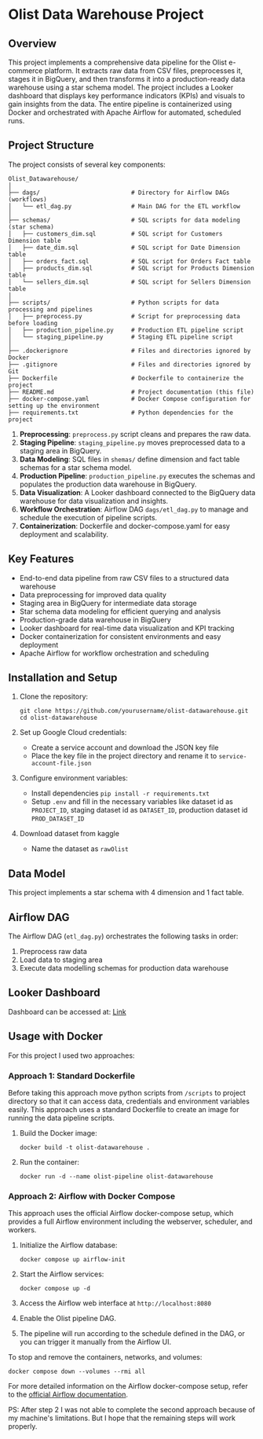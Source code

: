 # Olist Data Warehouse Project

## Overview
This project implements a comprehensive data pipeline for the Olist e-commerce platform. It extracts raw data from CSV files, preprocesses it, stages it in BigQuery, and then transforms it into a production-ready data warehouse using a star schema model. The project includes a Looker dashboard that displays key performance indicators (KPIs) and visuals to gain insights from the data. The entire pipeline is containerized using Docker and orchestrated with Apache Airflow for automated, scheduled runs.

## Project Structure
The project consists of several key components:
```
Olist_Datawarehouse/
│
├── dags/                          # Directory for Airflow DAGs (workflows)
│   └── etl_dag.py                 # Main DAG for the ETL workflow
│
├── schemas/                       # SQL scripts for data modeling (star schema)
│   ├── customers_dim.sql          # SQL script for Customers Dimension table
│   ├── date_dim.sql               # SQL script for Date Dimension table
│   ├── orders_fact.sql            # SQL script for Orders Fact table
│   ├── products_dim.sql           # SQL script for Products Dimension table
│   └── sellers_dim.sql            # SQL script for Sellers Dimension table
│
├── scripts/                       # Python scripts for data processing and pipelines
│   ├── preprocess.py              # Script for preprocessing data before loading
│   ├── production_pipeline.py     # Production ETL pipeline script
│   └── staging_pipeline.py        # Staging ETL pipeline script
│
├── .dockerignore                  # Files and directories ignored by Docker
├── .gitignore                     # Files and directories ignored by Git
├── Dockerfile                     # Dockerfile to containerize the project
├── README.md                      # Project documentation (this file)
├── docker-compose.yaml            # Docker Compose configuration for setting up the environment
├── requirements.txt               # Python dependencies for the project
```

1. **Preprocessing**: `preprocess.py` script cleans and prepares the raw data.
2. **Staging Pipeline**: `staging_pipeline.py` moves preprocessed data to a staging area in BigQuery.
3. **Data Modeling**: SQL files in `shemas/` define dimension and fact table schemas for a star schema model.
4. **Production Pipeline**: `production_pipeline.py` executes the schemas and populates the production data warehouse in BigQuery.
5. **Data Visualization**: A Looker dashboard connected to the BigQuery data warehouse for data visualization and insights.
6. **Workflow Orchestration**: Airflow DAG `dags/etl_dag.py` to manage and schedule the execution of pipeline scripts.
7. **Containerization**: Dockerfile and docker-compose.yaml for easy deployment and scalability.

## Key Features
- End-to-end data pipeline from raw CSV files to a structured data warehouse
- Data preprocessing for improved data quality
- Staging area in BigQuery for intermediate data storage
- Star schema data modeling for efficient querying and analysis
- Production-grade data warehouse in BigQuery
- Looker dashboard for real-time data visualization and KPI tracking
- Docker containerization for consistent environments and easy deployment
- Apache Airflow for workflow orchestration and scheduling


## Installation and Setup

1. Clone the repository:
   ```
   git clone https://github.com/yourusername/olist-datawarehouse.git
   cd olist-datawarehouse
   ```

2. Set up Google Cloud credentials:
   - Create a service account and download the JSON key file
   - Place the key file in the project directory and rename it to `service-account-file.json`

3. Configure environment variables:
   - Install dependencies `pip install -r requirements.txt`
   - Setup `.env` and fill in the necessary variables like dataset id as `PROJECT_ID`, staging dataset id as `DATASET_ID`, production dataset id `PROD_DATASET_ID`

5. Download dataset from kaggle
   - Name the dataset as `rawOlist`


## Data Model
This project implements a star schema with 4 dimension and 1 fact table.



## Airflow DAG
The Airflow DAG (`etl_dag.py`) orchestrates the following tasks in order:
1. Preprocess raw data
2. Load data to staging area
3. Execute data modelling schemas for production data warehouse

## Looker Dashboard
Dashboard can be accessed at: [Link](https://lookerstudio.google.com/s/rwDQIflFSEc)


## Usage with Docker

For this project I used two approaches:

### Approach 1: Standard Dockerfile

Before taking this approach move python scripts from `/scripts` to project directory so that it can access data, credentials and environment variables easily. 
This approach uses a standard Dockerfile to create an image for running the data pipeline scripts.

1. Build the Docker image:
   ```
   docker build -t olist-datawarehouse .
   ```

2. Run the container:
   ```
   docker run -d --name olist-pipeline olist-datawarehouse
   ```

### Approach 2: Airflow with Docker Compose

This approach uses the official Airflow docker-compose setup, which provides a full Airflow environment including the webserver, scheduler, and workers.

1. Initialize the Airflow database:
   ```
   docker compose up airflow-init
   ```

2. Start the Airflow services:
   ```
   docker compose up -d
   ```
   
3. Access the Airflow web interface at `http://localhost:8080`


4. Enable the Olist pipeline DAG.
5. The pipeline will run according to the schedule defined in the DAG, or you can trigger it manually from the Airflow UI.

To stop and remove the containers, networks, and volumes:
```
docker compose down --volumes --rmi all
```

For more detailed information on the Airflow docker-compose setup, refer to the [official Airflow documentation](https://airflow.apache.org/docs/apache-airflow/stable/howto/docker-compose/index.html).

PS: After step 2 I was not able to complete the second approach because of my machine's limitations. But I hope that the remaining steps will work properly.
